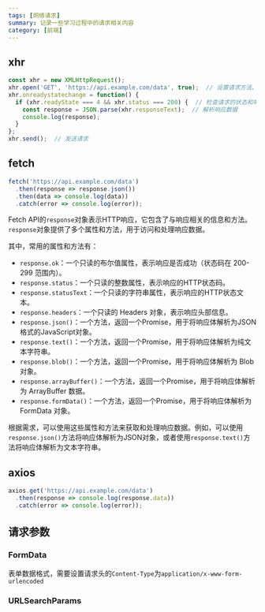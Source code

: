 ```yaml
---
tags: [网络请求]
summary: 记录一些学习过程中的请求相关内容
category: [前端]
---
```

## xhr

```js
const xhr = new XMLHttpRequest();
xhr.open('GET', 'https://api.example.com/data', true);  // 设置请求方法、URL和异步标志
xhr.onreadystatechange = function() {
  if (xhr.readyState === 4 && xhr.status === 200) {  // 检查请求的状态和响应的状态码
    const response = JSON.parse(xhr.responseText);  // 解析响应数据
    console.log(response);
  }
};
xhr.send();  // 发送请求
```

## fetch

```js
fetch('https://api.example.com/data')
  .then(response => response.json())
  .then(data => console.log(data))
  .catch(error => console.log(error));
```

Fetch API的`response`对象表示HTTP响应，它包含了与响应相关的信息和方法。`response`对象提供了多个属性和方法，用于访问和处理响应数据。

其中，常用的属性和方法有：

- `response.ok`：一个只读的布尔值属性，表示响应是否成功（状态码在 200-299 范围内）。
- `response.status`：一个只读的整数属性，表示响应的HTTP状态码。
- `response.statusText`：一个只读的字符串属性，表示响应的HTTP状态文本。
- `response.headers`：一个只读的 Headers 对象，表示响应头部信息。
- `response.json()`：一个方法，返回一个Promise，用于将响应体解析为JSON格式的JavaScript对象。
- `response.text()`：一个方法，返回一个Promise，用于将响应体解析为纯文本字符串。
- `response.blob()`：一个方法，返回一个Promise，用于将响应体解析为 Blob 对象。
- `response.arrayBuffer()`：一个方法，返回一个Promise，用于将响应体解析为 ArrayBuffer 数据。
- `response.formData()`：一个方法，返回一个Promise，用于将响应体解析为 FormData 对象。

根据需求，可以使用这些属性和方法来获取和处理响应数据。例如，可以使用`response.json()`方法将响应体解析为JSON对象，或者使用`response.text()`方法将响应体解析为文本字符串。

## axios

```js
axios.get('https://api.example.com/data')
  .then(response => console.log(response.data))
  .catch(error => console.log(error));
```



## 请求参数

### FormData

表单数据格式，需要设置请求头的`Content-Type`为`application/x-www-form-urlencoded`

### URLSearchParams

